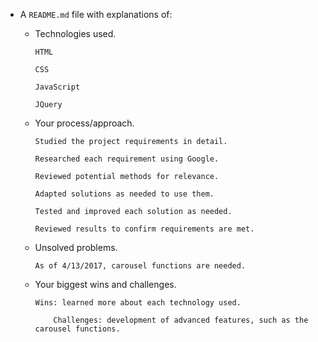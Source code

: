 - A `README.md` file with explanations of:

  - Technologies used.

  		HTML

  		CSS

  		JavaScript

  		JQuery

  - Your process/approach.

  		Studied the project requirements in detail.

  		Researched each requirement using Google.

  		Reviewed potential methods for relevance.

  		Adapted solutions as needed to use them.

  		Tested and improved each solution as needed.

  		Reviewed results to confirm requirements are met.

  - Unsolved problems.

  		As of 4/13/2017, carousel functions are needed.

  - Your biggest wins and challenges.

  		Wins: learned more about each technology used.

			Challenges: development of advanced features, such as the carousel functions.
